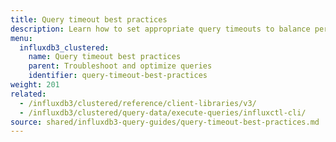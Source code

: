 ```yaml
---
title: Query timeout best practices
description: Learn how to set appropriate query timeouts to balance performance and resource protection.
menu:
  influxdb3_clustered:
    name: Query timeout best practices
    parent: Troubleshoot and optimize queries
    identifier: query-timeout-best-practices
weight: 201
related:
  - /influxdb3/clustered/reference/client-libraries/v3/
  - /influxdb3/clustered/query-data/execute-queries/influxctl-cli/
source: shared/influxdb3-query-guides/query-timeout-best-practices.md
---
```


<!--
//SOURCE - content/shared/influxdb3-query-guides/query-timeout-best-practices.md
>
